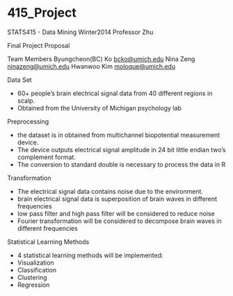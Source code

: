 415_Project
===========
STATS415 - Data Mining
Winter2014
Professor Zhu

Final Project Proposal

Team Members
Byungcheon(BC) Ko   <bcko@umich.edu>
Nina Zeng                   <ninazeng@umich.edu>
Hwanwoo Kim             <moloque@umich.edu>

Data Set
- 60+ people’s brain electrical signal data from 40 different regions in scalp. 
- Obtained from the University of Michigan psychology lab

Preprocessing
- the dataset is in obtained from multichannel biopotential measurement device. 
- The device outputs electrical signal amplitude in 24 bit little endian two’s complement format.
- The conversion to standard double is necessary to process the data in R

Transformation
- The electrical signal data contains noise due to the environment. 
- brain electrical signal data is superposition of brain waves in different frequencies
- low pass filter and high pass filter will be considered to reduce noise
- Fourier transformation will be considered to decompose brain waves in different frequencies

Statistical Learning Methods
- 4 statistical learning methods will be implemented:
- Visualization
- Classification
- Clustering
- Regression


